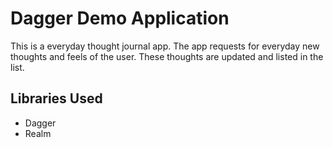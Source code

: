 # Dagger Demo Application

This is a everyday thought journal app. The app requests for everyday new thoughts and feels of the user.
These thoughts are updated and listed in the list.


## Libraries Used

* Dagger
* Realm